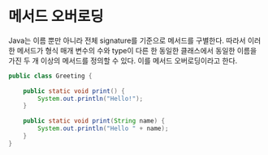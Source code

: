 # 메서드 오버로딩

Java는 이름 뿐만 아니라 전체 signature를 기준으로 메서드를 구별한다. 따라서 이러한 메서드가 형식 매개 변수의 수와 type이 다른 한 동일한 클래스에서 동일한 이름을 가진 두 개 이상의 메서드를 정의할 수 있다. 이를 메서드 오버로딩이라고 한다.

```java
public class Greeting {
    
    public static void print() {
        System.out.println("Hello!");
    }
    
    public static void print(String name) {
        System.out.println("Hello " + name);
    }
}
```